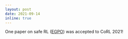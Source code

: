 ```yaml
---
layout: post
date: 2021-09-14
inline: true
---
```


One paper on safe RL ([EGPO](https://decisionforce.github.io/EGPO/)) was accepted to CoRL 2021!
